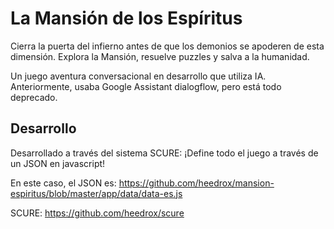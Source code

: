 # La Mansión de los Espíritus

Cierra la puerta del infierno antes de que los demonios se apoderen de esta dimensión. Explora la Mansión, resuelve puzzles y salva a la humanidad.


Un juego aventura conversacional en desarrollo que utiliza IA.
Anteriormente, usaba Google Assistant dialogflow, pero está todo deprecado.

## Desarrollo

Desarrollado a través del sistema SCURE: ¡Define todo el juego a través de un JSON en javascript!

En este caso, el JSON es: https://github.com/heedrox/mansion-espiritus/blob/master/app/data/data-es.js

SCURE: https://github.com/heedrox/scure

